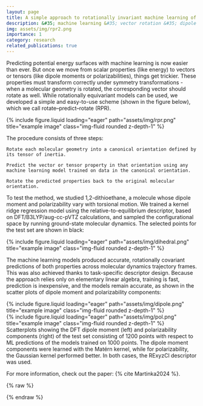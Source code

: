 ```yaml
---
layout: page
title: A simple approach to rotationally invariant machine learning of a vector quantity
description: &#35; machine learning &#35; vector rotation &#35; dipole moment &#35; polarizability
img: assets/img/rpr2.png
importance: 1
category: research
related_publications: true
---
```


Predicting potential energy surfaces with machine learning is now easier than ever. But once we move from scalar properties (like energy) to vectors or tensors (like dipole moments or polarizabilities), things get trickier. These properties must transform correctly under symmetry transformations - when a molecular geometry is rotated, the corresponding vector should rotate as well. While rotationally equivariant models can be used, we developed a simple and easy-to-use scheme (shown in the figure below), which we call rotate–predict–rotate (RPR).

<div class="row">
    <div class="col-sm mt-3 mt-md-0">
        {% include figure.liquid loading="eager" path="assets/img/rpr.png" title="example image" class="img-fluid rounded z-depth-1" %}
    </div>
</div>

The procedure consists of three steps:
	
	Rotate each molecular geometry into a canonical orientation defined by its tensor of inertia.

	Predict the vector or tensor property in that orientation using any machine learning model trained on data in the canonical orientation.
	
	Rotate the predicted properties back to the original molecular orientation.

To test the method, we studied 1,2-dithioethane, a molecule whose dipole moment and polarizability vary with torsional motion. We trained a kernel ridge regression model using the relative-to-equilibrium descriptor, based on DFT/B3LYP/aug-cc-pVTZ calculations, and sampled the configurational space by running ground-state molecular dynamics. The selected points for the test set are shown in black:

<div class="row">
    <div class="col-sm mt-3 mt-md-0">
        {% include figure.liquid loading="eager" path="assets/img/dihedral.png" title="example image" class="img-fluid rounded z-depth-1" %}
    </div>
</div>

The machine learning models produced accurate, rotationally covariant predictions of both properties across molecular dynamics trajectory frames. This was also achieved thanks to task-specific descriptor design. Because the approach relies only on elementary linear algebra, training is fast, prediction is inexpensive, and the models remain accurate, as shown in the scatter plots of dipole moment and polarizability components:

<div class="row">
    <div class="col-sm mt-3 mt-md-0">
        {% include figure.liquid loading="eager" path="assets/img/dipole.png" title="example image" class="img-fluid rounded z-depth-1" %}
    </div>
    <div class="col-sm mt-3 mt-md-0">
        {% include figure.liquid loading="eager" path="assets/img/pol.png" title="example image" class="img-fluid rounded z-depth-1" %}
    </div>
</div>
<div class="caption">
    Scatterplots showing the DFT dipole moment (left) and polarizability components (right) of the test set consisting of 1200 points with respect to ML predictions of the models trained on 1000 points. The dipole moment components were learned with the Matérn kernel, while for polarizability, the Gaussian kernel performed better. In both cases, the RExyzCl descriptor was used.
</div>

For more information, check out the paper: {% cite Martinka2024 %}.

{% raw %}

{% endraw %}
